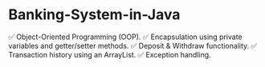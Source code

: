# Banking-System-in-Java

✅ Object-Oriented Programming (OOP).
✅ Encapsulation using private variables and getter/setter methods.
✅ Deposit & Withdraw functionality.
✅ Transaction history using an ArrayList.
✅ Exception handling.